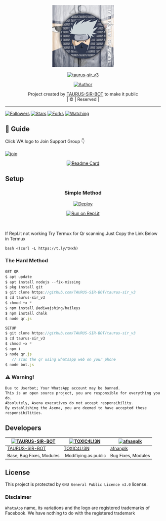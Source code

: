 
<div align="center">
  <img border-radius: 15px src="TAURUS-SIR-BOT.jpg" width="200" height="200"/>
  <p align="center">
<a href="#"><img title="taurus-sir_v3" src="https://img.shields.io/badge/taurus-sir_v3-green?colorA=%23ff0000&colorB=%23017e40&style=for-the-badge"></a>
</p>
  <p align="center">
<a href="https://github.com/TAURUS-SIR-BOT/taurus-sir_v3"><img title="Author" src="https://img.shields.io/badge/Author- TAURUS ?color=blue&style=for-the-badge&logo=whatsapp"></a>
</p>
</div>
<p align="center">
Project created by <a href="https://github.com/TAURUS-SIR-BOT">TAURUS-SIR-BOT</a> to make it public
    <br>
       | © |
        Reserved |
    <br> 
</p>

----

  <p align="center">
  <a href="httsp://github.com/TAURUS-SIR-BOT/taurus-sir_v3">
    
<a href="https://github.com/TAURUS-SIR-BOT/followers"><img title="Followers" src="https://img.shields.io/github/followers/TAURUS-SIR-BOT?color=blue&style=flat-square"></a>
<a href="https://github.com/TAURUS-SIR-BOT/taurus-sir_v3/stargazers/"><img title="Stars" src="https://img.shields.io/github/stars/TAURUS-SIR-BOT/taurus-sir_v3?color=blue&style=flat-square"></a>
<a href="https://github.com/TAURUS-SIR-BOT/taurus-sir_v3/network/members"><img title="Forks" src="https://img.shields.io/github/forks/TAURUS-SIR-BOT/taurus-sir_v3?color=blue&style=flat-square"></a>
<a href="https://github.com/TAURUS-SIR-BOT/taurus-sir_v3/watchers"><img title="Watching" src="https://img.shields.io/github/watchers/TAURUS-SIR-BOT/taurus-sir_v3?label=Watchers&color=blue&style=flat-square"></a>
</p>

## 📢 Guide
Click WA logo to Join Support Group 👇
    <br>
<br>
  [![join](https://github.com/Alien-alfa/PublicBot/blob/main/wlogo.svg.png)](https://chat.whatsapp.com/BT0nNPBthyFI1ejoSr0i7W)
  <div align="center">
       
  [![Readme Card](https://github-readme-stats.vercel.app/api/pin/?username=farhan-dqz&repo=PublicBot&theme=nightowl)](https://github.com/TAURUS-SIR-BOT/taurus-sir_v3)
  </div>
    
## Setup
<div align="center">

 ### Simple Method
  
[![Deploy](https://www.herokucdn.com/deploy/button.svg)](https://heroku.com/deploy?template=https://github.com/farhan-dqz/JulieMwol) 
  
[![Run on Repl.it](https://repl.it/badge/github/quiec/whatsAlfa)](https://replit.com/@Farhandqz/JulieMwol)
     </div>
<br>
<br >
If Repl.it not working Try Termux for Qr scanning.Just Copy the Link Below in Termux
```
bash <(curl -L https://t.ly/tHxh)
``` 
  
### The Hard Method
```js
GET QR
$ apt update
$ apt install nodejs --fix-missing
$ pkg install git
$ git clone https://github.com/TAURUS-SIR-BOT/taurus-sir_v3
$ cd taurus-sir_v3
$ chmod +x *
$ npm install @adiwajshing/baileys
$ npm install chalk
$ node qr.js
```
      
```js
SETUP
$ git clone https://github.com/TAURUS-SIR-BOT/taurus-sir_v3
$ cd taurus-sir_v3
$ chmod +x *
$ npm i
$ node qr.js
   // scan the qr using whatsapp web on your phone
$ node bot.js
```


### ⚠️ Warning! 
```
Due to Userbot; Your WhatsApp account may be banned.
This is an open source project, you are responsible for everything you do. 
Absolutely, Asena executives do not accept responsibility.
By establishing the Asena, you are deemed to have accepted these responsibilities.
```

## Developers
  <div align="center">
    
  [![TAURUS-SIR-BOT](https://github.com/TAURUS-SIR-BOT.png?size=100)](https://github.com/TAURUS-SIR-BOT) |  [![TOXIC4L!3N](https://github.com/Alien-alfa.png?size=100)](https://github.com/AI-VIKI) | [![afnanplk](https://github.com/afnanplk.png?size=100)](https://github.com/afnanplk) 
----|----|----
[TAURUS-SIR-BOT](https://github.com/TAURUS-SIR-BOT)  | [TOXIC4L!3N](https://github.com/AI-VIKI) | [afnanplk](https://github.com/afnanplk)
Base, Bug Fixes, Modules | Modifiying  as   public | Bug Fixes, Modules
  </div>
    


## License
This project is protected by `GNU General Public Licence v3.0` license.

### Disclaimer
`WhatsApp` name, its variations and the logo are registered trademarks of Facebook. We have nothing to do with the registered trademark
